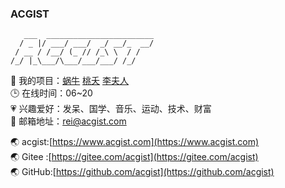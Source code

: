 ### ACGIST

```
   ___  ________________________
  / _ |/ ___/ ___/  _/ __/_  __/
 / __ / /__/ (_ // /_\ \  / /   
/_/ |_\___/\___/___/___/ /_/    
```

🔨 我的项目：[蜗牛](https://gitee.com/acgist/snail) [桃夭](https://gitee.com/acgist/taoyao) [李夫人](https://gitee.com/acgist/lifuren)<br />
🕒 在线时间：06~20<br />
💗 兴趣爱好：发呆、国学、音乐、运动、技术、财富<br />
📧 邮箱地址：[rei@acgist.com](mailto:rei@acgist.com)

🌏 acgist:[https://www.acgist.com](https://www.acgist.com)<br />
🌏 Gitee :[https://gitee.com/acgist](https://gitee.com/acgist)<br />
🌏 GitHub:[https://github.com/acgist](https://github.com/acgist)
